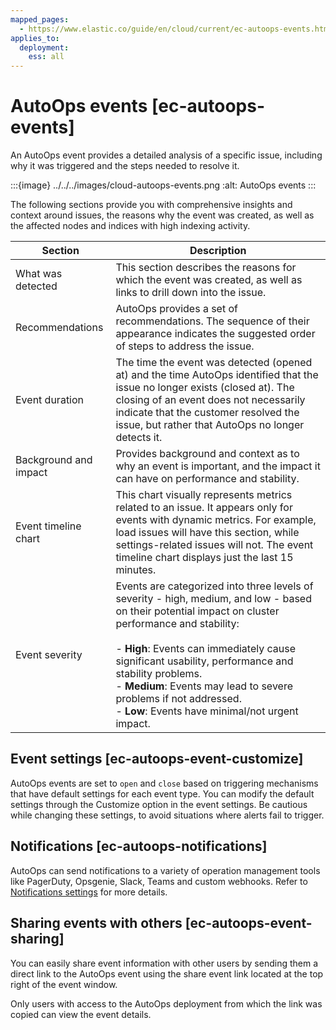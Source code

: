 ```yaml
---
mapped_pages:
  - https://www.elastic.co/guide/en/cloud/current/ec-autoops-events.html
applies_to:
  deployment:
    ess: all
---
```


# AutoOps events [ec-autoops-events]

An AutoOps event provides a detailed analysis of a specific issue, including why it was triggered and the steps needed to resolve it. 

:::{image} ../../../images/cloud-autoops-events.png
:alt: AutoOps events
:::

The following sections provide you with comprehensive insights and context around issues, the reasons why the event was created, as well as the affected nodes and indices with high indexing activity.

| Section | Description |
| --- | --- |
| What was detected | This section describes the reasons for which the event was created, as well as links to drill down into the issue. |
| Recommendations | AutoOps provides a set of recommendations. The sequence of their appearance indicates the suggested order of steps to address the issue. |
| Event duration | The time the event was detected (opened at) and the time AutoOps identified that the issue no longer exists (closed at). The closing of an event does not necessarily indicate that the customer resolved the issue, but rather that AutoOps no longer detects it. |
| Background and impact | Provides background and context as to why an event is important, and the impact it can have on performance and stability. |
| Event timeline chart | This chart visually represents metrics related to an issue. It appears only for events with dynamic metrics. For example, load issues will have this section, while settings-related issues will not. The event timeline chart displays just the last 15 minutes. |
| Event severity | Events are categorized into three levels of severity - high, medium, and low - based on their potential impact on cluster performance and stability: <br><br>- **High**: Events can immediately cause significant usability, performance and stability problems.<br>- **Medium**: Events may lead to severe problems if not addressed.<br>- **Low**: Events have minimal/not urgent impact. |


## Event settings [ec-autoops-event-customize]

AutoOps events are set to `open` and `close` based on triggering mechanisms that have default settings for each event type. You can modify the default settings through the Customize option in the event settings. Be cautious while changing these settings, to avoid situations where alerts fail to trigger.


## Notifications [ec-autoops-notifications]

AutoOps can send notifications to a variety of operation management tools like PagerDuty, Opsgenie, Slack, Teams and custom webhooks. Refer to [Notifications settings](ec-autoops-notifications-settings.md) for more details.


## Sharing events with others [ec-autoops-event-sharing]

You can easily share event information with other users by sending them a direct link to the AutoOps event using the share event link located at the top right of the event window.

Only users with access to the AutoOps deployment from which the link was copied can view the event details.

